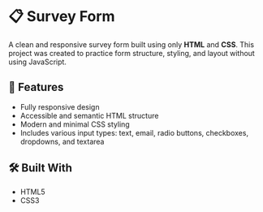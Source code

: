 # 📋 Survey Form

A clean and responsive survey form built using only **HTML** and **CSS**. This project was created to practice form structure, styling, and layout without using JavaScript.

## 🌟 Features

- Fully responsive design
- Accessible and semantic HTML structure
- Modern and minimal CSS styling
- Includes various input types: text, email, radio buttons, checkboxes, dropdowns, and textarea

## 🛠️ Built With

- HTML5
- CSS3

